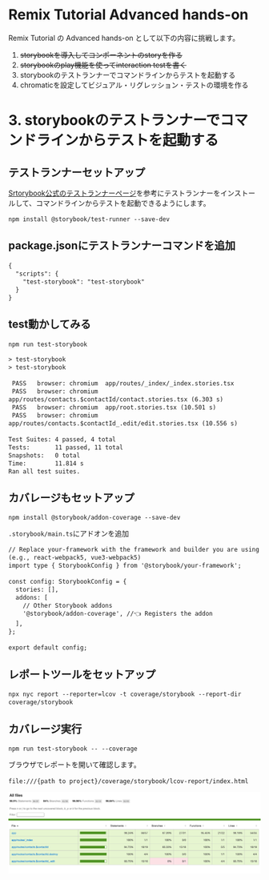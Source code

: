 # Remix Tutorial Advanced hands-on

Remix Tutorial の Advanced hands-on として以下の内容に挑戦します。

1. ~~storybookを導入してコンポーネントのstoryを作る~~
2. ~~storybookのplay機能を使ってinteraction testを書く~~
3. storybookのテストランナーでコマンドラインからテストを起動する
4. chromaticを設定してビジュアル・リグレッション・テストの環境を作る

# 3. storybookのテストランナーでコマンドラインからテストを起動する

## テストランナーセットアップ

[Srtorybook公式のテストランナーページ](https://storybook.js.org/docs/writing-tests/test-runner)を参考にテストランナーをインストールして、コマンドラインからテストを起動できるようにします。

```
npm install @storybook/test-runner --save-dev
```

## package.jsonにテストランナーコマンドを追加

```
{
  "scripts": {
    "test-storybook": "test-storybook"
  }
}
```

## test動かしてみる

```
npm run test-storybook
```

```
> test-storybook
> test-storybook

 PASS   browser: chromium  app/routes/_index/_index.stories.tsx
 PASS   browser: chromium  app/routes/contacts.$contactId/contact.stories.tsx (6.303 s)
 PASS   browser: chromium  app/root.stories.tsx (10.501 s)
 PASS   browser: chromium  app/routes/contacts.$contactId_.edit/edit.stories.tsx (10.556 s)

Test Suites: 4 passed, 4 total
Tests:       11 passed, 11 total
Snapshots:   0 total
Time:        11.814 s
Ran all test suites.
```

## カバレージもセットアップ

```
npm install @storybook/addon-coverage --save-dev
```

`.storybook/main.ts`にアドオンを追加

```
// Replace your-framework with the framework and builder you are using (e.g., react-webpack5, vue3-webpack5)
import type { StorybookConfig } from '@storybook/your-framework';

const config: StorybookConfig = {
  stories: [],
  addons: [
    // Other Storybook addons
    '@storybook/addon-coverage', //👈 Registers the addon
  ],
};

export default config;
```

## レポートツールをセットアップ

```
npx nyc report --reporter=lcov -t coverage/storybook --report-dir coverage/storybook
```

## カバレージ実行

```
npm run test-storybook -- --coverage
```

ブラウザでレポートを開いて確認します。

`file:///{path to project}/coverage/storybook/lcov-report/index.html`


![repot](docs/images/advanced-06.png)
